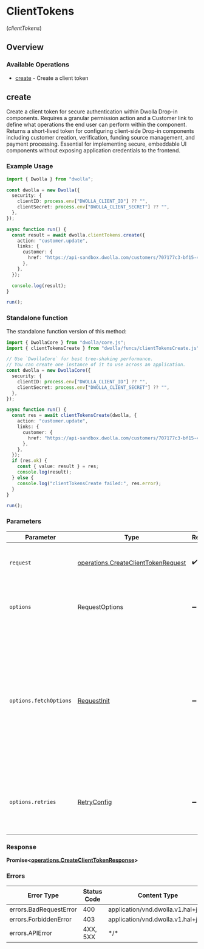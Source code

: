 # ClientTokens
(*clientTokens*)

## Overview

### Available Operations

* [create](#create) - Create a client token

## create

Create a client token for secure authentication within Dwolla Drop-in components. Requires a granular permission action and a Customer link to define what operations the end user can perform within the component. Returns a short-lived token for configuring client-side Drop-in components including customer creation, verification, funding source management, and payment processing. Essential for implementing secure, embeddable UI components without exposing application credentials to the frontend.

### Example Usage

<!-- UsageSnippet language="typescript" operationID="createClientToken" method="post" path="/client-tokens" -->
```typescript
import { Dwolla } from "dwolla";

const dwolla = new Dwolla({
  security: {
    clientID: process.env["DWOLLA_CLIENT_ID"] ?? "",
    clientSecret: process.env["DWOLLA_CLIENT_SECRET"] ?? "",
  },
});

async function run() {
  const result = await dwolla.clientTokens.create({
    action: "customer.update",
    links: {
      customer: {
        href: "https://api-sandbox.dwolla.com/customers/707177c3-bf15-4e7e-b37c-55c3898d9bf4",
      },
    },
  });

  console.log(result);
}

run();
```

### Standalone function

The standalone function version of this method:

```typescript
import { DwollaCore } from "dwolla/core.js";
import { clientTokensCreate } from "dwolla/funcs/clientTokensCreate.js";

// Use `DwollaCore` for best tree-shaking performance.
// You can create one instance of it to use across an application.
const dwolla = new DwollaCore({
  security: {
    clientID: process.env["DWOLLA_CLIENT_ID"] ?? "",
    clientSecret: process.env["DWOLLA_CLIENT_SECRET"] ?? "",
  },
});

async function run() {
  const res = await clientTokensCreate(dwolla, {
    action: "customer.update",
    links: {
      customer: {
        href: "https://api-sandbox.dwolla.com/customers/707177c3-bf15-4e7e-b37c-55c3898d9bf4",
      },
    },
  });
  if (res.ok) {
    const { value: result } = res;
    console.log(result);
  } else {
    console.log("clientTokensCreate failed:", res.error);
  }
}

run();
```

### Parameters

| Parameter                                                                                                                                                                      | Type                                                                                                                                                                           | Required                                                                                                                                                                       | Description                                                                                                                                                                    |
| ------------------------------------------------------------------------------------------------------------------------------------------------------------------------------ | ------------------------------------------------------------------------------------------------------------------------------------------------------------------------------ | ------------------------------------------------------------------------------------------------------------------------------------------------------------------------------ | ------------------------------------------------------------------------------------------------------------------------------------------------------------------------------ |
| `request`                                                                                                                                                                      | [operations.CreateClientTokenRequest](../../models/operations/createclienttokenrequest.md)                                                                                     | :heavy_check_mark:                                                                                                                                                             | The request object to use for the request.                                                                                                                                     |
| `options`                                                                                                                                                                      | RequestOptions                                                                                                                                                                 | :heavy_minus_sign:                                                                                                                                                             | Used to set various options for making HTTP requests.                                                                                                                          |
| `options.fetchOptions`                                                                                                                                                         | [RequestInit](https://developer.mozilla.org/en-US/docs/Web/API/Request/Request#options)                                                                                        | :heavy_minus_sign:                                                                                                                                                             | Options that are passed to the underlying HTTP request. This can be used to inject extra headers for examples. All `Request` options, except `method` and `body`, are allowed. |
| `options.retries`                                                                                                                                                              | [RetryConfig](../../lib/utils/retryconfig.md)                                                                                                                                  | :heavy_minus_sign:                                                                                                                                                             | Enables retrying HTTP requests under certain failure conditions.                                                                                                               |

### Response

**Promise\<[operations.CreateClientTokenResponse](../../models/operations/createclienttokenresponse.md)\>**

### Errors

| Error Type                         | Status Code                        | Content Type                       |
| ---------------------------------- | ---------------------------------- | ---------------------------------- |
| errors.BadRequestError             | 400                                | application/vnd.dwolla.v1.hal+json |
| errors.ForbiddenError              | 403                                | application/vnd.dwolla.v1.hal+json |
| errors.APIError                    | 4XX, 5XX                           | \*/\*                              |